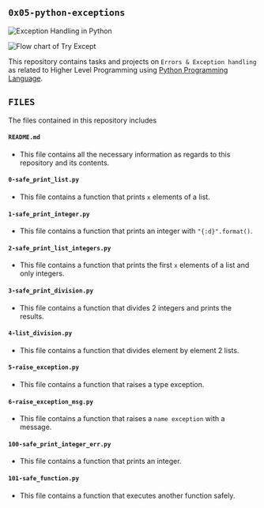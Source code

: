 ## `0x05-python-exceptions`

![Exception Handling in Python](https://hub.packtpub.com/wp-content/uploads/2019/12/image2.png)

![Flow chart of Try Except](https://www.pythontutorial.net/wp-content/uploads/2020/10/try-except-finally.png)

This repository contains tasks and projects on `Errors & Exception handling` as related to Higher Level Programming using [Python Programming Language](https://en.wikipedia.org/wiki/Python_(programming_language)).

## `FILES`
The files contained in this repository includes

#### `README.md`
  - This file contains all the necessary information as regards to this repository and its contents.

#### `0-safe_print_list.py`
  - This file contains a function that prints `x` elements of a list.

#### `1-safe_print_integer.py`
  - This file contains a function that prints an integer with `"{:d}".format()`.

#### `2-safe_print_list_integers.py`
  - This file contains a function that prints the first `x` elements of a list and only integers.

#### `3-safe_print_division.py`
  - This file contains a function that divides 2 integers and prints the results.

#### `4-list_division.py`
  - This file contains a function that divides element by element 2 lists.

#### `5-raise_exception.py`
  - This file contains a function that raises a type exception.

#### `6-raise_exception_msg.py`
  - This file contains a function that raises a `name exception` with a  message.

#### `100-safe_print_integer_err.py`
  - This file contains a function that prints an integer.

#### `101-safe_function.py`
  - This file contains a function that executes another function safely.
